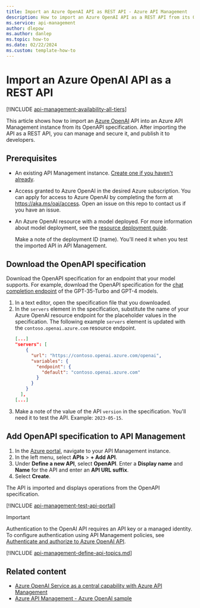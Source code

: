 ```yaml
---
title: Import an Azure OpenAI API as REST API - Azure API Management
description: How to import an Azure OpenAI API as a REST API from its OpenAPI specification.
ms.service: api-management
author: dlepow
ms.author: danlep
ms.topic: how-to
ms.date: 02/22/2024
ms.custom: template-how-to
---
```


# Import an Azure OpenAI API as a REST API

[!INCLUDE [api-management-availability-all-tiers](../../includes/api-management-availability-all-tiers.md)]

This article shows how to import an [Azure OpenAI](/azure/ai-services/openai/overview) API into an Azure API Management instance from its OpenAPI specification. After importing the API as a REST API, you can manage and secure it, and publish it to developers.

## Prerequisites

- An existing API Management instance. [Create one if you haven't already](get-started-create-service-instance.md).
- Access granted to Azure OpenAI in the desired Azure subscription.
    You can apply for access to Azure OpenAI by completing the form at https://aka.ms/oai/access. Open an issue on this repo to contact us if you have an issue.
- An Azure OpenAI resource with a model deployed. For more information about model deployment, see the [resource deployment guide](../ai-services/openai/how-to/create-resource.md).

    Make a note of the deployment ID (name). You'll need it when you test the imported API in API Management.

## Download the OpenAPI specification

Download the OpenAPI specification for an endpoint that your model supports. For example, download the OpenAPI specification for the [chat completion endpoint](https://github.com/Azure/azure-rest-api-specs/blob/main/specification/cognitiveservices/data-plane/AzureOpenAI/inference/stable/2023-05-15/inference.json) of the GPT-35-Turbo and GPT-4 models.

1. In a text editor, open the specification file that you downloaded.
1. In the `servers` element in the specification, substitute the name of your Azure OpenAI resource endpoint for the placeholder values in the specification. The following example `servers` element is updated with the `contoso.openai.azure.com` resource endpoint.
    ```json
    [...]
    "servers": [
        {
          "url": "https://contoso.openai.azure.com/openai",
          "variables": {
            "endpoint": {
              "default": "contoso.openai.azure.com"
            }
          }
        }
      ],
    [...]
    ```
1. Make a note of the value of the API `version` in the specification. You'll need it to test the API. Example: `2023-05-15`.

## Add OpenAPI specification to API Management


1. In the [Azure portal](https://portal.azure.com), navigate to your API Management instance.
1. In the left menu, select **APIs** > **+ Add API**.
1. Under **Define a new API**, select **OpenAPI**. Enter a **Display name** and **Name** for the API and enter an **API URL suffix**.  
1. Select **Create**.

The API is imported and displays operations from the OpenAPI specification.

[!INCLUDE [api-management-test-api-portal](../../includes/api-management-test-api-portal.md)]

> [!IMPORTANT]
> Authentication to the OpenAI API requires an API key or a managed identity. To configure authentication using API Management policies, see [Authenticate and authorize to Azure OpenAI API](api-management-authenticate-authorize-azure-openai.md).

[!INCLUDE [api-management-define-api-topics.md](../../includes/api-management-define-api-topics.md)]

## Related content

* [Azure OpenAI Service as a central capability with Azure API Management](/samples/azure/enterprise-azureai/enterprise-azureai/)
* [Azure API Management - Azure OpenAI sample](https://github.com/galiniliev/apim-azure-openai-sample)
